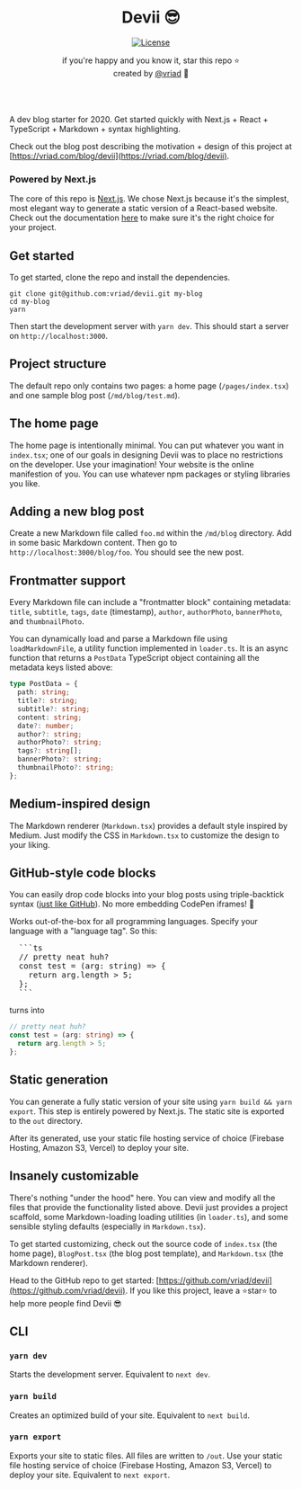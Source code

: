 <p align="center">
  <h1 align="center">Devii 😎</h1>
</p>
<p align="center">
  <a href="https://opensource.org/licenses/MIT" rel="nofollow"><img src="https://img.shields.io/github/license/vriad/devii?alt" alt="License"></a>
</p>
<p align="center">
if you're happy and you know it, star this repo ⭐
<br/>
created by <a href="https://twitter.com/vriad" target="_blank">@vriad</a> 👋
</p>

<br/>
<br/>
<br/>
A dev blog starter for 2020. Get started quickly with Next.js + React + TypeScript + Markdown + syntax highlighting.

Check out the blog post describing the motivation + design of this project at [https://vriad.com/blog/devii](https://vriad.com/blog/devii).

### Powered by Next.js

The core of this repo is [Next.js](https://https://nextjs.org). We chose Next.js because it's the simplest, most elegant way to generate a static version of a React-based website. Check out the documentation [here](https://nextjs.org/docs) to make sure it's the right choice for your project.

## Get started

To get started, clone the repo and install the dependencies.

```
git clone git@github.com:vriad/devii.git my-blog
cd my-blog
yarn
```

Then start the development server with `yarn dev`. This should start a server on `http://localhost:3000`.

## Project structure

The default repo only contains two pages: a home page (`/pages/index.tsx`) and one sample blog post (`/md/blog/test.md`).

## The home page

The home page is intentionally minimal. You can put whatever you want in `index.tsx`; one of our goals in designing Devii was to place no restrictions on the developer. Use your imagination! Your website is the online manifestion of you. You can use whatever npm packages or styling libraries you like.

## Adding a new blog post

Create a new Markdown file called `foo.md` within the `/md/blog` directory. Add in some basic Markdown content. Then go to `http://localhost:3000/blog/foo`. You should see the new post.

## Frontmatter support

Every Markdown file can include a "frontmatter block" containing metadata: `title`, `subtitle`, `tags`, `date` (timestamp), `author`, `authorPhoto`, `bannerPhoto`, and `thumbnailPhoto`.

You can dynamically load and parse a Markdown file using `loadMarkdownFile`, a utility function implemented in `loader.ts`. It is an async function that returns a `PostData` TypeScript object containing all the metadata keys listed above:

```ts
type PostData = {
  path: string;
  title?: string;
  subtitle?: string;
  content: string;
  date?: number;
  author?: string;
  authorPhoto?: string;
  tags?: string[];
  bannerPhoto?: string;
  thumbnailPhoto?: string;
};
```

## Medium-inspired design

The Markdown renderer (`Markdown.tsx`) provides a default style inspired by Medium. Just modify the CSS in `Markdown.tsx` to customize the design to your liking.

## GitHub-style code blocks

You can easily drop code blocks into your blog posts using triple-backtick syntax ([just like GitHub](https://help.github.com/en/github/writing-on-github/creating-and-highlighting-code-blocks)). No more embedding CodePen iframes! 🚀

Works out-of-the-box for all programming languages. Specify your language with a "language tag". So this:

  <pre>
  ```ts
  // pretty neat huh?
  const test = (arg: string) => {
    return arg.length > 5;
  };
  ```</pre>

turns into

```ts
// pretty neat huh?
const test = (arg: string) => {
  return arg.length > 5;
};
```

## Static generation

You can generate a fully static version of your site using `yarn build && yarn export`. This step is entirely powered by Next.js. The static site is exported to the `out` directory.

After its generated, use your static file hosting service of choice (Firebase Hosting, Amazon S3, Vercel) to deploy your site.

## Insanely customizable

There's nothing "under the hood" here. You can view and modify all the files that provide the functionality listed above. Devii just provides a project scaffold, some Markdown-loading loading utilities (in `loader.ts`), and some sensible styling defaults (especially in `Markdown.tsx`).

To get started customizing, check out the source code of `index.tsx` (the home page), `BlogPost.tsx` (the blog post template), and `Markdown.tsx` (the Markdown renderer).

Head to the GitHub repo to get started: [https://github.com/vriad/devii](https://github.com/vriad/devii). If you like this project, leave a ⭐️star⭐️ to help more people find Devii 😎

## CLI

### `yarn dev`

Starts the development server. Equivalent to `next dev`.

### `yarn build`

Creates an optimized build of your site. Equivalent to `next build`.

### `yarn export`

Exports your site to static files. All files are written to `/out`. Use your static file hosting service of choice (Firebase Hosting, Amazon S3, Vercel) to deploy your site. Equivalent to `next export`.
